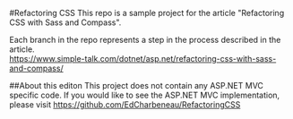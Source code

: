 #Refactoring CSS
This repo is a sample project for the article "Refactoring CSS with Sass and Compass".

Each branch in the repo represents a step in the process described in the article.  
https://www.simple-talk.com/dotnet/asp.net/refactoring-css-with-sass-and-compass/

##About this editon
This project does not contain any ASP.NET MVC specific code. If you would like to see the ASP.NET MVC implementation, please visit https://github.com/EdCharbeneau/RefactoringCSS

